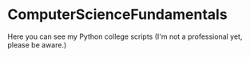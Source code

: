 # ComputerScienceFundamentals

Here you can see my Python college scripts (I'm not a professional yet, please be aware.)
